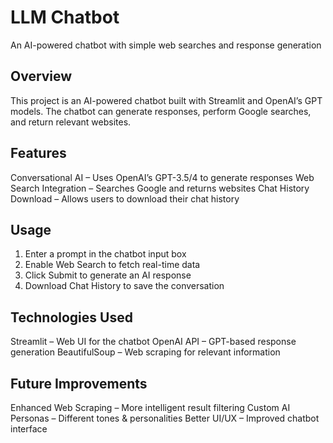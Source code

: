 # LLM Chatbot
An AI-powered chatbot with simple web searches and response generation

## Overview
This project is an AI-powered chatbot built with Streamlit and OpenAI’s GPT models. The chatbot can generate responses, perform Google searches, and return relevant websites.

## Features
Conversational AI – Uses OpenAI’s GPT-3.5/4 to generate responses
Web Search Integration – Searches Google and returns websites
Chat History Download – Allows users to download their chat history

## Usage
1. Enter a prompt in the chatbot input box
2. Enable Web Search to fetch real-time data
3. Click Submit to generate an AI response
4. Download Chat History to save the conversation

## Technologies Used
Streamlit – Web UI for the chatbot
OpenAI API – GPT-based response generation
BeautifulSoup – Web scraping for relevant information

## Future Improvements
Enhanced Web Scraping – More intelligent result filtering
Custom AI Personas – Different tones & personalities
Better UI/UX – Improved chatbot interface



